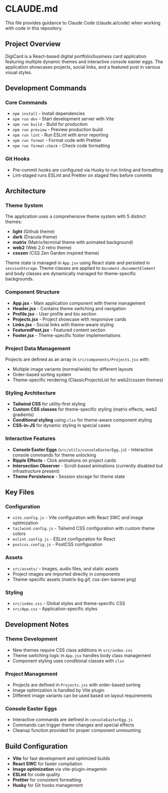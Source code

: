 # CLAUDE.md

This file provides guidance to Claude Code (claude.ai/code) when working with code in this repository.

## Project Overview

DigiCard is a React-based digital portfolio/business card application featuring multiple dynamic themes and interactive console easter eggs. The application showcases projects, social links, and a featured post in various visual styles.

## Development Commands

### Core Commands

- `npm install` - Install dependencies
- `npm run dev` - Start development server with Vite
- `npm run build` - Build for production
- `npm run preview` - Preview production build
- `npm run lint` - Run ESLint with error reporting
- `npm run format` - Format code with Prettier
- `npm run format:check` - Check code formatting

### Git Hooks

- Pre-commit hooks are configured via Husky to run linting and formatting
- Lint-staged runs ESLint and Prettier on staged files before commits

## Architecture

### Theme System

The application uses a comprehensive theme system with 5 distinct themes:

- **light** (Github theme)
- **dark** (Dracula theme)
- **matrix** (Matrix/terminal theme with animated background)
- **web2** (Web 2.0 retro theme)
- **csszen** (CSS Zen Garden inspired theme)

Theme state is managed in `App.jsx` using React state and persisted in `sessionStorage`. Theme classes are applied to `document.documentElement` and body classes are dynamically managed for theme-specific backgrounds.

### Component Structure

- **App.jsx** - Main application component with theme management
- **Header.jsx** - Contains theme switching and navigation
- **Profile.jsx** - User profile and bio section
- **Projects.jsx** - Project showcase with responsive cards
- **Links.jsx** - Social links with theme-aware styling
- **FeaturedPost.jsx** - Featured content section
- **Footer.jsx** - Theme-specific footer implementations

### Project Data Management

Projects are defined as an array in `src/components/Projects.jsx` with:

- Multiple image variants (normal/wide) for different layouts
- Order-based sorting system
- Theme-specific rendering (ClassicProjectsList for web2/csszen themes)

### Styling Architecture

- **Tailwind CSS** for utility-first styling
- **Custom CSS classes** for theme-specific styling (matrix effects, web2 gradients)
- **Conditional styling** using `clsx` for theme-aware component styling
- **CSS-in-JS** for dynamic styling in special cases

### Interactive Features

- **Console Easter Eggs** (`src/utils/consoleEasterEgg.js`) - Interactive console commands for theme unlocking
- **Ripple Effects** - Click animations on project cards
- **Intersection Observer** - Scroll-based animations (currently disabled but infrastructure present)
- **Theme Persistence** - Session storage for theme state

## Key Files

### Configuration

- `vite.config.js` - Vite configuration with React SWC and image optimization
- `tailwind.config.js` - Tailwind CSS configuration with custom theme colors
- `eslint.config.js` - ESLint configuration for React
- `postcss.config.js` - PostCSS configuration

### Assets

- `src/assets/` - Images, audio files, and static assets
- Project images are imported directly in components
- Theme-specific assets (matrix-bg.gif, css-zen-banner.png)

### Styling

- `src/index.css` - Global styles and theme-specific CSS
- `src/App.css` - Application-specific styles

## Development Notes

### Theme Development

- New themes require CSS class additions in `src/index.css`
- Theme switching logic in `App.jsx` handles body class management
- Component styling uses conditional classes with `clsx`

### Project Management

- Projects are defined in `Projects.jsx` with order-based sorting
- Image optimization is handled by Vite plugin
- Different image variants can be used based on layout requirements

### Console Easter Eggs

- Interactive commands are defined in `consoleEasterEgg.js`
- Commands can trigger theme changes and special effects
- Cleanup function provided for proper component unmounting

## Build Configuration

- **Vite** for fast development and optimized builds
- **React SWC** for faster compilation
- **Image optimization** via vite-plugin-imagemin
- **ESLint** for code quality
- **Prettier** for consistent formatting
- **Husky** for Git hooks management

